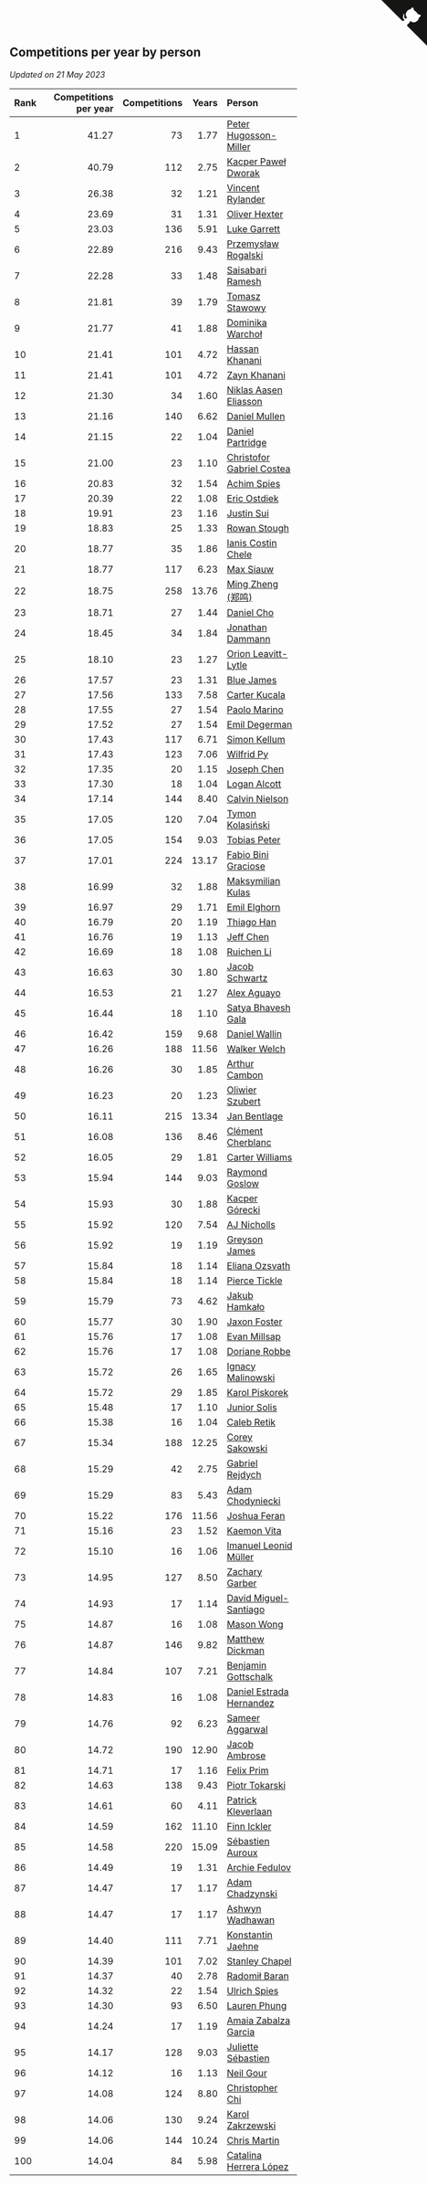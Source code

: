 ## Competitions per year by person

*Updated on 21 May 2023*

| Rank | Competitions per year | Competitions | Years | Person |
| :--- | ---: | ---: | ---: | :--- |
| 1 | 41.27 | 73 | 1.77 | [Peter Hugosson-Miller](https://www.worldcubeassociation.org/persons/2021HUGO01) |
| 2 | 40.79 | 112 | 2.75 | [Kacper Paweł Dworak](https://www.worldcubeassociation.org/persons/2020DWOR01) |
| 3 | 26.38 | 32 | 1.21 | [Vincent Rylander](https://www.worldcubeassociation.org/persons/2022RYLA01) |
| 4 | 23.69 | 31 | 1.31 | [Oliver Hexter](https://www.worldcubeassociation.org/persons/2022HEXT01) |
| 5 | 23.03 | 136 | 5.91 | [Luke Garrett](https://www.worldcubeassociation.org/persons/2017GARR05) |
| 6 | 22.89 | 216 | 9.43 | [Przemysław Rogalski](https://www.worldcubeassociation.org/persons/2013ROGA02) |
| 7 | 22.28 | 33 | 1.48 | [Saisabari Ramesh](https://www.worldcubeassociation.org/persons/2021RAME01) |
| 8 | 21.81 | 39 | 1.79 | [Tomasz Stawowy](https://www.worldcubeassociation.org/persons/2021STAW01) |
| 9 | 21.77 | 41 | 1.88 | [Dominika Warchoł](https://www.worldcubeassociation.org/persons/2021WARC01) |
| 10 | 21.41 | 101 | 4.72 | [Hassan Khanani](https://www.worldcubeassociation.org/persons/2018KHAN26) |
| 11 | 21.41 | 101 | 4.72 | [Zayn Khanani](https://www.worldcubeassociation.org/persons/2018KHAN28) |
| 12 | 21.30 | 34 | 1.60 | [Niklas Aasen Eliasson](https://www.worldcubeassociation.org/persons/2021ELIA01) |
| 13 | 21.16 | 140 | 6.62 | [Daniel Mullen](https://www.worldcubeassociation.org/persons/2016MULL04) |
| 14 | 21.15 | 22 | 1.04 | [Daniel Partridge](https://www.worldcubeassociation.org/persons/2022PART02) |
| 15 | 21.00 | 23 | 1.10 | [Christofor Gabriel Costea](https://www.worldcubeassociation.org/persons/2022COST03) |
| 16 | 20.83 | 32 | 1.54 | [Achim Spies](https://www.worldcubeassociation.org/persons/2021SPIE01) |
| 17 | 20.39 | 22 | 1.08 | [Eric Ostdiek](https://www.worldcubeassociation.org/persons/2022OSTD01) |
| 18 | 19.91 | 23 | 1.16 | [Justin Sui](https://www.worldcubeassociation.org/persons/2022SUIJ01) |
| 19 | 18.83 | 25 | 1.33 | [Rowan Stough](https://www.worldcubeassociation.org/persons/2022STOU01) |
| 20 | 18.77 | 35 | 1.86 | [Ianis Costin Chele](https://www.worldcubeassociation.org/persons/2021CHEL01) |
| 21 | 18.77 | 117 | 6.23 | [Max Siauw](https://www.worldcubeassociation.org/persons/2017SIAU02) |
| 22 | 18.75 | 258 | 13.76 | [Ming Zheng (郑鸣)](https://www.worldcubeassociation.org/persons/2009ZHEN11) |
| 23 | 18.71 | 27 | 1.44 | [Daniel Cho](https://www.worldcubeassociation.org/persons/2021CHOD01) |
| 24 | 18.45 | 34 | 1.84 | [Jonathan Dammann](https://www.worldcubeassociation.org/persons/2021DAMM01) |
| 25 | 18.10 | 23 | 1.27 | [Orion Leavitt-Lytle](https://www.worldcubeassociation.org/persons/2022LEAV01) |
| 26 | 17.57 | 23 | 1.31 | [Blue James](https://www.worldcubeassociation.org/persons/2022JAME01) |
| 27 | 17.56 | 133 | 7.58 | [Carter Kucala](https://www.worldcubeassociation.org/persons/2015KUCA01) |
| 28 | 17.55 | 27 | 1.54 | [Paolo Marino](https://www.worldcubeassociation.org/persons/2021MARI04) |
| 29 | 17.52 | 27 | 1.54 | [Emil Degerman](https://www.worldcubeassociation.org/persons/2021DEGE01) |
| 30 | 17.43 | 117 | 6.71 | [Simon Kellum](https://www.worldcubeassociation.org/persons/2016KELL12) |
| 31 | 17.43 | 123 | 7.06 | [Wilfrid Py](https://www.worldcubeassociation.org/persons/2016PYWI01) |
| 32 | 17.35 | 20 | 1.15 | [Joseph Chen](https://www.worldcubeassociation.org/persons/2022CHEN16) |
| 33 | 17.30 | 18 | 1.04 | [Logan Alcott](https://www.worldcubeassociation.org/persons/2022ALCO02) |
| 34 | 17.14 | 144 | 8.40 | [Calvin Nielson](https://www.worldcubeassociation.org/persons/2014NIEL03) |
| 35 | 17.05 | 120 | 7.04 | [Tymon Kolasiński](https://www.worldcubeassociation.org/persons/2016KOLA02) |
| 36 | 17.05 | 154 | 9.03 | [Tobias Peter](https://www.worldcubeassociation.org/persons/2014PETE03) |
| 37 | 17.01 | 224 | 13.17 | [Fabio Bini Graciose](https://www.worldcubeassociation.org/persons/2010GRAC02) |
| 38 | 16.99 | 32 | 1.88 | [Maksymilian Kulas](https://www.worldcubeassociation.org/persons/2021KULA02) |
| 39 | 16.97 | 29 | 1.71 | [Emil Elghorn](https://www.worldcubeassociation.org/persons/2021ELGH01) |
| 40 | 16.79 | 20 | 1.19 | [Thiago Han](https://www.worldcubeassociation.org/persons/2022HANT01) |
| 41 | 16.76 | 19 | 1.13 | [Jeff Chen](https://www.worldcubeassociation.org/persons/2022CHEN19) |
| 42 | 16.69 | 18 | 1.08 | [Ruichen Li](https://www.worldcubeassociation.org/persons/2022LIRU02) |
| 43 | 16.63 | 30 | 1.80 | [Jacob Schwartz](https://www.worldcubeassociation.org/persons/2021SCHW01) |
| 44 | 16.53 | 21 | 1.27 | [Alex Aguayo](https://www.worldcubeassociation.org/persons/2022AGUA01) |
| 45 | 16.44 | 18 | 1.10 | [Satya Bhavesh Gala](https://www.worldcubeassociation.org/persons/2022GALA03) |
| 46 | 16.42 | 159 | 9.68 | [Daniel Wallin](https://www.worldcubeassociation.org/persons/2013WALL03) |
| 47 | 16.26 | 188 | 11.56 | [Walker Welch](https://www.worldcubeassociation.org/persons/2011WELC01) |
| 48 | 16.26 | 30 | 1.85 | [Arthur Cambon](https://www.worldcubeassociation.org/persons/2021CAMB01) |
| 49 | 16.23 | 20 | 1.23 | [Oliwier Szubert](https://www.worldcubeassociation.org/persons/2022SZUB01) |
| 50 | 16.11 | 215 | 13.34 | [Jan Bentlage](https://www.worldcubeassociation.org/persons/2010BENT01) |
| 51 | 16.08 | 136 | 8.46 | [Clément Cherblanc](https://www.worldcubeassociation.org/persons/2014CHER05) |
| 52 | 16.05 | 29 | 1.81 | [Carter Williams](https://www.worldcubeassociation.org/persons/2021WILL06) |
| 53 | 15.94 | 144 | 9.03 | [Raymond Goslow](https://www.worldcubeassociation.org/persons/2014GOSL01) |
| 54 | 15.93 | 30 | 1.88 | [Kacper Górecki](https://www.worldcubeassociation.org/persons/2021GORE01) |
| 55 | 15.92 | 120 | 7.54 | [AJ Nicholls](https://www.worldcubeassociation.org/persons/2015NICH04) |
| 56 | 15.92 | 19 | 1.19 | [Greyson James](https://www.worldcubeassociation.org/persons/2022JAME02) |
| 57 | 15.84 | 18 | 1.14 | [Eliana Ozsvath](https://www.worldcubeassociation.org/persons/2022OZSV01) |
| 58 | 15.84 | 18 | 1.14 | [Pierce Tickle](https://www.worldcubeassociation.org/persons/2022TICK01) |
| 59 | 15.79 | 73 | 4.62 | [Jakub Hamkało](https://www.worldcubeassociation.org/persons/2018HAMK01) |
| 60 | 15.77 | 30 | 1.90 | [Jaxon Foster](https://www.worldcubeassociation.org/persons/2021FOST01) |
| 61 | 15.76 | 17 | 1.08 | [Evan Millsap](https://www.worldcubeassociation.org/persons/2022MILL05) |
| 62 | 15.76 | 17 | 1.08 | [Doriane Robbe](https://www.worldcubeassociation.org/persons/2022ROBB03) |
| 63 | 15.72 | 26 | 1.65 | [Ignacy Malinowski](https://www.worldcubeassociation.org/persons/2021MALI02) |
| 64 | 15.72 | 29 | 1.85 | [Karol Piskorek](https://www.worldcubeassociation.org/persons/2021PISK01) |
| 65 | 15.48 | 17 | 1.10 | [Junior Solis](https://www.worldcubeassociation.org/persons/2022SOLI03) |
| 66 | 15.38 | 16 | 1.04 | [Caleb Retik](https://www.worldcubeassociation.org/persons/2022RETI01) |
| 67 | 15.34 | 188 | 12.25 | [Corey Sakowski](https://www.worldcubeassociation.org/persons/2011SAKO01) |
| 68 | 15.29 | 42 | 2.75 | [Gabriel Rejdych](https://www.worldcubeassociation.org/persons/2020REJD01) |
| 69 | 15.29 | 83 | 5.43 | [Adam Chodyniecki](https://www.worldcubeassociation.org/persons/2017CHOD02) |
| 70 | 15.22 | 176 | 11.56 | [Joshua Feran](https://www.worldcubeassociation.org/persons/2011FERA01) |
| 71 | 15.16 | 23 | 1.52 | [Kaemon Vita](https://www.worldcubeassociation.org/persons/2021VITA01) |
| 72 | 15.10 | 16 | 1.06 | [Imanuel Leonid Müller](https://www.worldcubeassociation.org/persons/2022MULL02) |
| 73 | 14.95 | 127 | 8.50 | [Zachary Garber](https://www.worldcubeassociation.org/persons/2014GARB01) |
| 74 | 14.93 | 17 | 1.14 | [David Miguel-Santiago](https://www.worldcubeassociation.org/persons/2022MIGU02) |
| 75 | 14.87 | 16 | 1.08 | [Mason Wong](https://www.worldcubeassociation.org/persons/2022WONG03) |
| 76 | 14.87 | 146 | 9.82 | [Matthew Dickman](https://www.worldcubeassociation.org/persons/2013DICK01) |
| 77 | 14.84 | 107 | 7.21 | [Benjamin Gottschalk](https://www.worldcubeassociation.org/persons/2016GOTT01) |
| 78 | 14.83 | 16 | 1.08 | [Daniel Estrada Hernandez](https://www.worldcubeassociation.org/persons/2022HERN07) |
| 79 | 14.76 | 92 | 6.23 | [Sameer Aggarwal](https://www.worldcubeassociation.org/persons/2017AGGA01) |
| 80 | 14.72 | 190 | 12.90 | [Jacob Ambrose](https://www.worldcubeassociation.org/persons/2010AMBR01) |
| 81 | 14.71 | 17 | 1.16 | [Felix Prim](https://www.worldcubeassociation.org/persons/2022PRIM01) |
| 82 | 14.63 | 138 | 9.43 | [Piotr Tokarski](https://www.worldcubeassociation.org/persons/2013TOKA01) |
| 83 | 14.61 | 60 | 4.11 | [Patrick Kleverlaan](https://www.worldcubeassociation.org/persons/2019KLEV01) |
| 84 | 14.59 | 162 | 11.10 | [Finn Ickler](https://www.worldcubeassociation.org/persons/2012ICKL01) |
| 85 | 14.58 | 220 | 15.09 | [Sébastien Auroux](https://www.worldcubeassociation.org/persons/2008AURO01) |
| 86 | 14.49 | 19 | 1.31 | [Archie Fedulov](https://www.worldcubeassociation.org/persons/2022FEDU01) |
| 87 | 14.47 | 17 | 1.17 | [Adam Chadzynski](https://www.worldcubeassociation.org/persons/2022CHAD02) |
| 88 | 14.47 | 17 | 1.17 | [Ashwyn Wadhawan](https://www.worldcubeassociation.org/persons/2022WADH02) |
| 89 | 14.40 | 111 | 7.71 | [Konstantin Jaehne](https://www.worldcubeassociation.org/persons/2015JAEH01) |
| 90 | 14.39 | 101 | 7.02 | [Stanley Chapel](https://www.worldcubeassociation.org/persons/2016CHAP04) |
| 91 | 14.37 | 40 | 2.78 | [Radomił Baran](https://www.worldcubeassociation.org/persons/2020BARA02) |
| 92 | 14.32 | 22 | 1.54 | [Ulrich Spies](https://www.worldcubeassociation.org/persons/2021SPIE02) |
| 93 | 14.30 | 93 | 6.50 | [Lauren Phung](https://www.worldcubeassociation.org/persons/2016PHUN02) |
| 94 | 14.24 | 17 | 1.19 | [Amaia Zabalza Garcia](https://www.worldcubeassociation.org/persons/2022GARC03) |
| 95 | 14.17 | 128 | 9.03 | [Juliette Sébastien](https://www.worldcubeassociation.org/persons/2014SEBA01) |
| 96 | 14.12 | 16 | 1.13 | [Neil Gour](https://www.worldcubeassociation.org/persons/2022GOUR01) |
| 97 | 14.08 | 124 | 8.80 | [Christopher Chi](https://www.worldcubeassociation.org/persons/2014CHIC01) |
| 98 | 14.06 | 130 | 9.24 | [Karol Zakrzewski](https://www.worldcubeassociation.org/persons/2014ZAKR01) |
| 99 | 14.06 | 144 | 10.24 | [Chris Martin](https://www.worldcubeassociation.org/persons/2013MART03) |
| 100 | 14.04 | 84 | 5.98 | [Catalina Herrera López](https://www.worldcubeassociation.org/persons/2017LOPE31) |


<a href="https://github.com/JustinTimeCuber/wca_statistics" class="github-corner" aria-label="View source on Github"><svg width="80" height="80" viewBox="0 0 250 250" style="fill:#151513; color:#fff; position: absolute; top: 0; border: 0; right: 0;" aria-hidden="true"><path d="M0,0 L115,115 L130,115 L142,142 L250,250 L250,0 Z"></path><path d="M128.3,109.0 C113.8,99.7 119.0,89.6 119.0,89.6 C122.0,82.7 120.5,78.6 120.5,78.6 C119.2,72.0 123.4,76.3 123.4,76.3 C127.3,80.9 125.5,87.3 125.5,87.3 C122.9,97.6 130.6,101.9 134.4,103.2" fill="currentColor" style="transform-origin: 130px 106px;" class="octo-arm"></path><path d="M115.0,115.0 C114.9,115.1 118.7,116.5 119.8,115.4 L133.7,101.6 C136.9,99.2 139.9,98.4 142.2,98.6 C133.8,88.0 127.5,74.4 143.8,58.0 C148.5,53.4 154.0,51.2 159.7,51.0 C160.3,49.4 163.2,43.6 171.4,40.1 C171.4,40.1 176.1,42.5 178.8,56.2 C183.1,58.6 187.2,61.8 190.9,65.4 C194.5,69.0 197.7,73.2 200.1,77.6 C213.8,80.2 216.3,84.9 216.3,84.9 C212.7,93.1 206.9,96.0 205.4,96.6 C205.1,102.4 203.0,107.8 198.3,112.5 C181.9,128.9 168.3,122.5 157.7,114.1 C157.9,116.9 156.7,120.9 152.7,124.9 L141.0,136.5 C139.8,137.7 141.6,141.9 141.8,141.8 Z" fill="currentColor" class="octo-body"></path></svg></a><style>.github-corner:hover .octo-arm{animation:octocat-wave 560ms ease-in-out}@keyframes octocat-wave{0%,100%{transform:rotate(0)}20%,60%{transform:rotate(-25deg)}40%,80%{transform:rotate(10deg)}}@media (max-width:500px){.github-corner:hover .octo-arm{animation:none}.github-corner .octo-arm{animation:octocat-wave 560ms ease-in-out}}</style>
